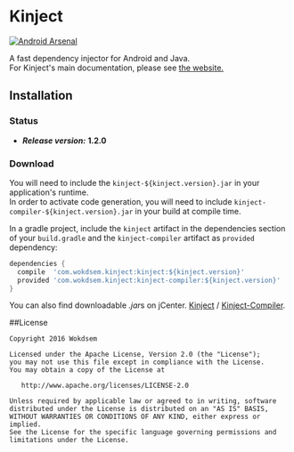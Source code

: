 
# Kinject

[![Android Arsenal](https://img.shields.io/badge/Android%20Arsenal-Kinject-green.svg?style=true)](https://android-arsenal.com/details/1/3931)

A fast dependency injector for Android and Java.  
For Kinject's main documentation, please see [the website.](http://wokdsem.github.io/Kinject/)
 
## Installation

### Status
* ***Release version:*** **1.2.0**

### Download 
You will need to include the `kinject-${kinject.version}.jar` in your application's runtime.  
In order to activate code generation, you will need to include `kinject-compiler-${kinject.version}.jar`
in your build at compile time. 

In a gradle project, include the `kinject` artifact in the dependencies section of your
`build.gradle` and the `kinject-compiler` artifact as `provided` dependency:

```groovy
dependencies {
  compile  'com.wokdsem.kinject:kinject:${kinject.version}'
  provided 'com.wokdsem.kinject:kinject-compiler:${kinject.version}'
}
```

You can also find downloadable *.jar*s on jCenter.
[Kinject](https://bintray.com/artifact/download/wokdsem/maven/com/wokdsem/kinject/kinject/1.2.0/kinject-1.2.0.jar) /
[Kinject-Compiler](https://bintray.com/artifact/download/wokdsem/maven/com/wokdsem/kinject/kinject-compiler/1.2.0/kinject-compiler-1.2.0.jar).

##License

	Copyright 2016 Wokdsem

    Licensed under the Apache License, Version 2.0 (the "License");
    you may not use this file except in compliance with the License.
    You may obtain a copy of the License at

       http://www.apache.org/licenses/LICENSE-2.0

    Unless required by applicable law or agreed to in writing, software
    distributed under the License is distributed on an "AS IS" BASIS,
    WITHOUT WARRANTIES OR CONDITIONS OF ANY KIND, either express or implied.
    See the License for the specific language governing permissions and
    limitations under the License.